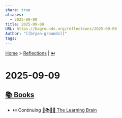 ```yaml
---
share: true
aliases:
  - 2025-09-09
title: 2025-09-09
URL: https://bagrounds.org/reflections/2025-09-09
Author: "[[bryan-grounds]]"
tags:
---
```

[Home](../index.md) > [Reflections](./index.md) | [⏮️](./2025-09-08.md)  
# 2025-09-09  
## [📚 Books](../books/index.md)  
- ⏯️ Continuing [🧠📚💡🧩 The Learning Brain](../books/the-learning-brain.md)